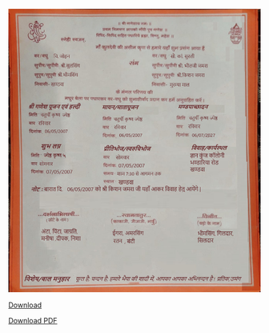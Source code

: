 ![image](image.png)  

[Download](https://github.com/s1newaves/testimg/releases/download/0/image.png)  
  
[Download PDF](https://github.com/s1newaves/testimg/releases/download/0/image.pdf)  
